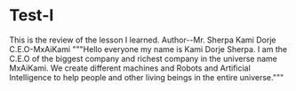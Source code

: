 # Test-I
This is the review of the lesson I learned.
Author--Mr. Sherpa Kami Dorje
C.E.O-MxAiKami
"""Hello everyone my name is Kami Dorje Sherpa. I am the C.E.O of the biggest company and richest company in the universe name MxAiKami. We create different machines and Robots and Artificial Intelligence to help people and other living beings in the entire universe."""

